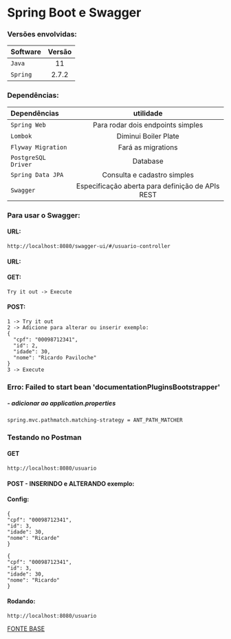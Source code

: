 # Spring Boot e Swagger
### Versões envolvidas:
| Software | Versão |
| :--- | :---: |
| `Java` | 11 |
| `Spring` | 2.7.2 |
### Dependências:
| Dependências        |             utilidade             |
|:--------------------|:---------------------------------:|
| `Spring Web`        | Para rodar dois endpoints simples |
| `Lombok`            |       Diminui Boiler Plate        |
| `Flyway Migration`  |        Fará as migrations         |
| `PostgreSQL Driver` |             Database              |
| `Spring Data JPA`   |    Consulta e cadastro simples    |
| `Swagger`           |    Especificação aberta para definição de APIs REST    |

### Para usar o Swagger:
#### URL:
````
http://localhost:8080/swagger-ui/#/usuario-controller
````
#### URL:
#### GET:
````
Try it out -> Execute
````
#### POST:
````
1 -> Try it out
2 -> Adicione para alterar ou inserir exemplo: 
{
  "cpf": "00098712341",
  "id": 2,
  "idade": 30,
  "nome": "Ricardo Paviloche"
}
3 -> Execute
````

### Erro: Failed to start bean 'documentationPluginsBootstrapper'
##### - adicionar ao application.properties
````
spring.mvc.pathmatch.matching-strategy = ANT_PATH_MATCHER
````

### Testando no Postman
#### GET
````
http://localhost:8080/usuario
````
#### POST - INSERINDO e ALTERANDO exemplo:
#### Config:
````
{
"cpf": "00098712341",
"id": 3,
"idade": 30,
"nome": "Ricarde"
}
````
````
{
"cpf": "00098712341",
"id": 3,
"idade": 30,
"nome": "Ricardo"
}
````
#### Rodando:
````
http://localhost:8080/usuario
````
[FONTE BASE](https://github.com/Henderson-da-rocha-porfirio/SPRING-BOOT-AND-FLYWAY.git)
